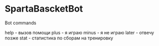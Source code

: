 # SpartaBascketBot

Bot commands

help - вызов помощи
plus - я играю
minus - я не играю
later - отвечу позже
stat - статистика по сборам на тренировку